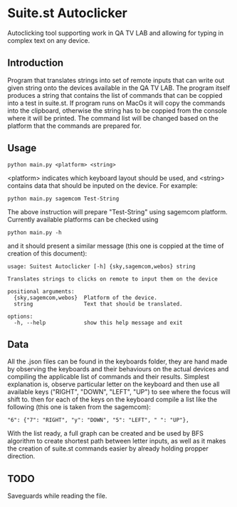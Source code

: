 # Suite.st Autoclicker

Autoclicking tool supporting work in QA TV LAB and allowing for typing in complex text on any device.

## Introduction

Program that translates strings into set of remote inputs that can write out given string onto the devices available in the QA TV LAB. The program itself produces a string that contains the list of commands that can be coppied into a test in suite.st. If program runs on MacOs it will copy the commands into the clipboard, otherwise the string has to be coppied from the console where it will be printed. The command list will be changed based on the platform that the commands are prepared for.

## Usage

```
python main.py <platform> <string>
```

\<platform\> indicates which keyboard layout should be used, and \<string\> contains data that should be inputed on the device. For example:

```
python main.py sagemcom Test-String
```

The above instruction will prepare "Test-String" using sagemcom platform.
Currently available platforms can be checked using

```
python main.py -h
```

and it should present a similar message (this one is coppied at the time of creation of this document):

```
usage: Suitest Autoclicker [-h] {sky,sagemcom,webos} string

Translates strings to clicks on remote to input them on the device

positional arguments:
  {sky,sagemcom,webos}  Platform of the device.
  string                Text that should be translated.

options:
  -h, --help            show this help message and exit
```

## Data

All the .json files can be found in the keyboards folder, they are hand made by observing the keyboards and their behaviours on the actual devices and compiling the applicable list of commands and their results. Simplest explanation is, observe particular letter on the keyboard and then use all available keys ("RIGHT", "DOWN", "LEFT", "UP") to see where the focus will shift to. then for each of the keys on the keyboard compile a list like the following (this one is taken from the sagemcom):

```
"6": {"7": "RIGHT", "y": "DOWN", "5": "LEFT", " ": "UP"},
```

With the list ready, a full graph can be created and be used by BFS algorithm to create shortest path between letter inputs, as well as it makes the creation of suite.st commands easier by already holding propper direction.

## TODO

Saveguards while reading the file.
